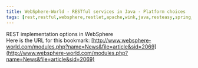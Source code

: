 ```yaml
---
title: WebSphere-World - RESTful services in Java - Platform choices
tags: [rest,restful,websphere,restlet,apache,wink,java,resteasy,spring,jax-rs,jersey,cxf,java]
---
```


REST implementation options in WebSphere  
Here is the URL for this bookmark: [http://www.websphere-world.com/modules.php?name=News&file=article&sid=2069](http://www.websphere-world.com/modules.php?name=News&file=article&sid=2069)
